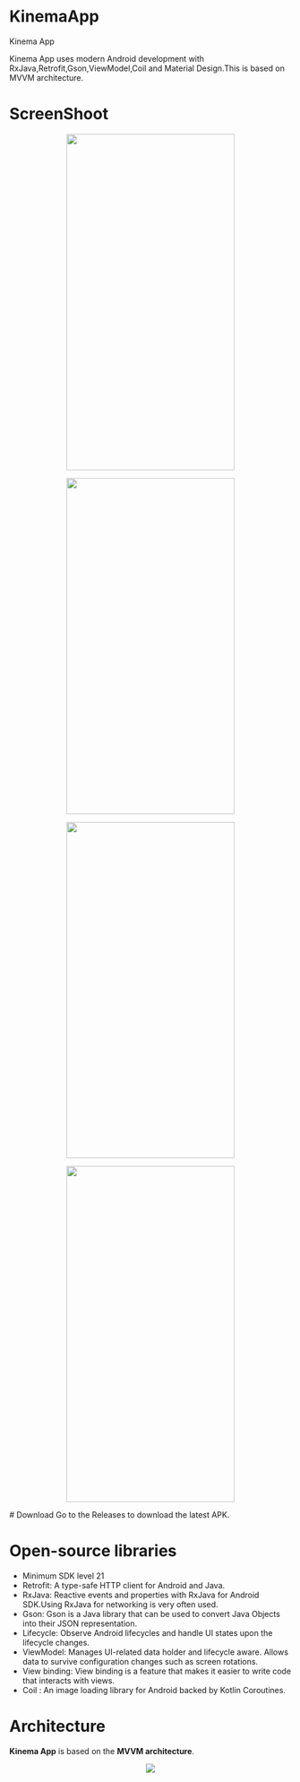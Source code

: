 # KinemaApp
Kinema App

Kinema App uses modern Android development with RxJava,Retrofit,Gson,ViewModel,Coil and Material Design.This is based on MVVM architecture.

# ScreenShoot
<p align="center">
  <img src="https://user-images.githubusercontent.com/48482054/232633452-77dd92f5-7359-4e62-bfc3-9140d7ded588.jpeg" width = "300" height="600">
  </p>
  <p align="center">
    <img src="https://user-images.githubusercontent.com/48482054/232633486-6b7ed348-f638-4d5d-ad24-2e8bcd0360a8.jpeg" width = "300" height="600">
  </p>
    <p align="center">
       <img src="https://user-images.githubusercontent.com/48482054/232633495-e452ed65-c969-46bb-a1fc-5f982a3435dc.jpeg" width = "300" height="600">
  </p>
   <p align="center">
       <img src="https://user-images.githubusercontent.com/48482054/232633501-af2ff7b3-cd3d-490a-b559-d93d1e9dbd26.jpeg" width = "300" height="600">
  </p>
# Download
Go to the Releases to download the latest APK.


# Open-source libraries
- Minimum SDK level 21
- Retrofit: A type-safe HTTP client for Android and Java.
- RxJava: Reactive events and properties with RxJava for Android SDK.Using RxJava for networking is very often used. 
- Gson: Gson is a Java library that can be used to convert Java Objects into their JSON representation.
- Lifecycle: Observe Android lifecycles and handle UI states upon the lifecycle changes.
- ViewModel: Manages UI-related data holder and lifecycle aware. Allows data to survive configuration changes such as screen rotations.
- View binding: View binding is a feature that makes it easier to write code that interacts with views. 
- Coil : An image loading library for Android backed by Kotlin Coroutines. 

# Architecture
**Kinema App** is based on the **MVVM architecture**.
<p align="center">
  <img src="https://learn.microsoft.com/en-us/dotnet/architecture/maui/media/mvvm-pattern.png" >
  </p>




